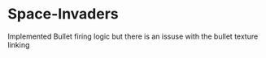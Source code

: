 # Space-Invaders

Implemented Bullet firing logic but there is an issuse with the bullet texture linking 
